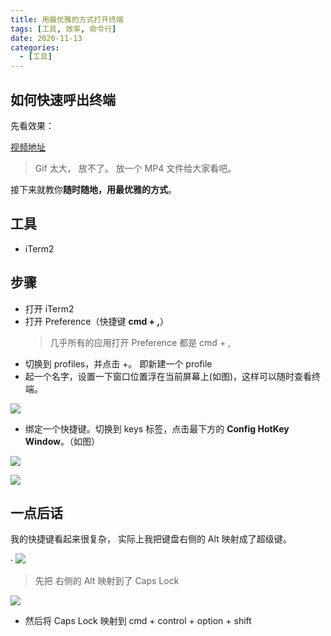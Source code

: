 ```yaml
---
title: 用最优雅的方式打开终端
tags: [工具, 效率, 命令行]
date: 2020-11-13
categories:
  - [工具]
---
```


## 如何快速呼出终端

先看效果：

[视频地址](https://cdn.jsdelivr.net/gh/azl397985856/cdn/2020-9-3/1599135714685-Kapture%202020-09-03%20at%2019.54.50.mp4)

> Gif 太大， 放不了。 放一个 MP4 文件给大家看吧。

接下来就教你**随时随地，用最优雅的方式**。

<!-- more -->

## 工具

- iTerm2

## 步骤

- 打开 iTerm2
- 打开 Preference（快捷键 **cmd + ,**）
  > 几乎所有的应用打开 Preference 都是 cmd + ,
- 切换到 profiles，并点击 +。 即新建一个 profile
- 起一个名字，设置一下窗口位置浮在当前屏幕上(如图)，这样可以随时查看终端。

![](https://p.ipic.vip/2zu57g.png)

- 绑定一个快捷键。切换到 keys 标签，点击最下方的 **Config HotKey Window**。（如图）

![](https://p.ipic.vip/i3b8dy.png)

![](https://p.ipic.vip/gkikk5.png)

## 一点后话

我的快捷键看起来很复杂， 实际上我把键盘右侧的 Alt 映射成了超级键。

·
![](https://p.ipic.vip/1v0kug.png)

> 先把 右侧的 Alt 映射到了 Caps Lock

![](https://p.ipic.vip/gon7on.png)

- 然后将 Caps Lock 映射到 cmd + control + option + shift
